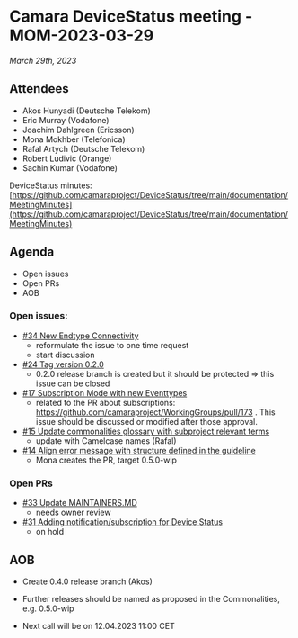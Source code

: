# Camara DeviceStatus meeting - MOM-2023-03-29

*March 29th, 2023*

## Attendees

* Akos Hunyadi (Deutsche Telekom)
* Eric Murray (Vodafone)
* Joachim Dahlgreen (Ericsson)
* Mona Mokhber (Telefonica)
* Rafal Artych (Deutsche Telekom)
* Robert Ludivic (Orange)
* Sachin Kumar (Vodafone)

DeviceStatus minutes: [https://github.com/camaraproject/DeviceStatus/tree/main/documentation/MeetingMinutes](https://github.com/camaraproject/DeviceStatus/tree/main/documentation/MeetingMinutes)

## Agenda

* Open issues 
* Open PRs
* AOB


### Open issues:

* [#34 New Endtype Connectivity](https://github.com/camaraproject/DeviceStatus/issues/34)
  - reformulate the issue to one time request
  - start discussion 
* [#24 Tag version 0.2.0](https://github.com/camaraproject/DeviceStatus/issues/24)
  - 0.2.0 release branch is created but it should be protected => this issue can be closed
* [#17 Subscription Mode with new Eventtypes](https://github.com/camaraproject/DeviceStatus/issues/17)
  - related to the PR about subscriptions: https://github.com/camaraproject/WorkingGroups/pull/173 . This issue should be discussed or modified after those approval.
* [#15 Update commonalities glossary with subproject relevant terms](https://github.com/camaraproject/DeviceStatus/issues/15)
  - update with Camelcase names (Rafal)
* [#14 Align error message with structure defined in the guideline](https://github.com/camaraproject/DeviceStatus/issues/14)
  - Mona creates the PR, target 0.5.0-wip

### Open PRs
* [#33 Update MAINTAINERS.MD](https://github.com/camaraproject/DeviceStatus/pull/33)
  - needs owner review
* [#31 Adding notification/subscription for Device Status](https://github.com/camaraproject/DeviceStatus/pull/31)
  - on hold

## AOB
* Create 0.4.0 release branch (Akos)
* Further releases should be named as proposed in the Commonalities, e.g. 0.5.0-wip

* Next call will be on 12.04.2023 11:00 CET
